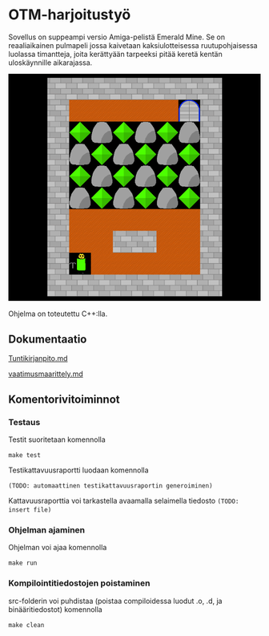 # OTM-harjoitustyö
Sovellus on suppeampi versio Amiga-pelistä Emerald Mine. Se on reaaliaikainen pulmapeli jossa kaivetaan kaksiulotteisessa ruutupohjaisessa luolassa timantteja, joita kerättyään tarpeeksi pitää keretä kentän uloskäynnille aikarajassa.

![Screenshot from Emerald mine](https://github.com/anroysko/otm-harjoitustyo/blob/master/doc/game_screenshot.png)


Ohjelma on toteutettu C++:lla.
## Dokumentaatio
[Tuntikirjanpito.md](https://github.com/anroysko/otm-harjoitustyo/blob/master/doc/tuntikirjanpito.md)

[vaatimusmaarittely.md](https://github.com/anroysko/otm-harjoitustyo/blob/master/doc/vaatimusmaarittely.md)

## Komentorivitoiminnot
### Testaus
Testit suoritetaan komennolla
```
make test
```
Testikattavuusraportti luodaan komennolla
```
(TODO: automaattinen testikattavuusraportin generoiminen)
```
Kattavuusraporttia voi tarkastella avaamalla selaimella tiedosto `(TODO: insert file)`
### Ohjelman ajaminen
Ohjelman voi ajaa komennolla
```
make run
```
### Kompilointitiedostojen poistaminen
src-folderin voi puhdistaa (poistaa compiloidessa luodut .o, .d, ja binääritiedostot) komennolla
```
make clean
```
